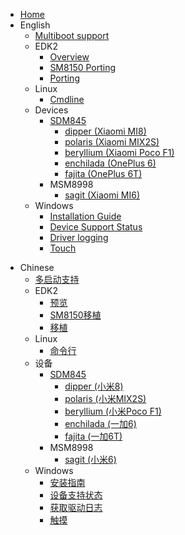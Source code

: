 - [Home](/README.md)
- English
  - [Multiboot support](en/multiboot.md)
  - EDK2
    - [Overview](en/edk2/Overview.md)
    - [SM8150 Porting](en/edk2/sm8150-port.md)
    - [Porting](en/edk2/port.md)
  - Linux
    - [Cmdline](en/linux/cmdline.md)
  - Devices
    - [SDM845](en/devices/sdm845/status.md)
      - [dipper (Xiaomi MI8)](en/devices/sdm845/dipper/status.md)
      - [polaris (Xiaomi MIX2S)](en/devices/sdm845/polaris/status.md)
      - [beryllium (Xiaomi Poco F1)](en/devices/sdm845/beryllium/status.md)
      - [enchilada (OnePlus 6)](en/devices/sdm845/enchilada/status.md)
      - [fajita (OnePlus 6T)](en/devices/sdm845/fajita/status.md)
    - MSM8998
      - [sagit (Xiaomi MI6)](en/devices/msm8998/sagit/status.md)
  - Windows
    - [Installation Guide](en/windows/Installation-guide.md)
    - [Device Support Status](en/windows/state-frame.html)
    - [Driver logging](en/windows/logging.md)
    - [Touch](en/windows/touch.md)
* Chinese
  - [多启动支持](zh/multiboot.md)
  - EDK2
    - [预览](zh/edk2/Overview.md)
    - [SM8150移植](zh/edk2/sm8150-port.md)
    - [移植](zh/edk2/port.md)
  - Linux
    - [命令行](zh/linux/cmdline.md)
  - 设备
    - [SDM845](zh/devices/sdm845/status.md)
      - [dipper (小米8)](zh/devices/sdm845/dipper/status.md)
      - [polaris (小米MIX2S)](zh/devices/sdm845/polaris/status.md)
      - [beryllium (小米Poco F1)](zh/devices/sdm845/beryllium/status.md)
      - [enchilada (一加6)](zh/devices/sdm845/enchilada/status.md)
      - [fajita (一加6T)](zh/devices/sdm845/fajita/status.md)
    - MSM8998
      - [sagit (小米6)](zh/devices/msm8998/sagit/status.md)
  - Windows
    - [安装指南](zh/windows/installation-guide.md)
    - [设备支持状态](zh/windows/state-frame.html)
    - [获取驱动日志](zh/windows/logging.md)
    - [触摸](zh/windows/touch.md)
